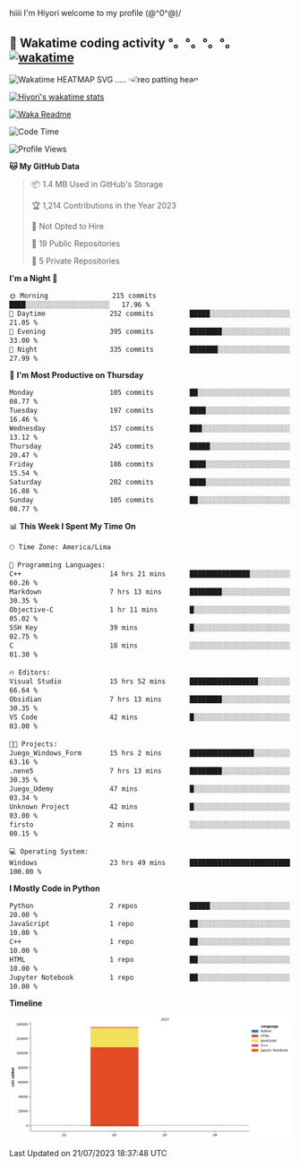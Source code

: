 hiiii I'm Hiyori welcome to my profile \(@^0^@)/

## 🦄 Wakatime coding activity °。°。°。°。[![wakatime](https://wakatime.com/badge/user/49dba2c5-26e1-43a7-9d07-e0f8613d1227.svg)](https://wakatime.com/@49dba2c5-26e1-43a7-9d07-e0f8613d1227) 
<img src="https://wakatime.com/share/@hiyori/ef87015d-57e0-4afb-bb56-1a99a24ea312.svg" width="600" alt="Wakatime HEATMAP SVG"/> ..... <img src="https://i.postimg.cc/RFM2CQFY/reo-patting.webp" alt="reo patting head" width="200" style="border-radius: 50%;">

 [![Hiyori's wakatime stats](https://github-readme-stats.vercel.app/api/wakatime?username=hiyori&theme=buefy&range=last_year&is_including_today=true&layout=compact)](https://github.com/anuraghazra/github-readme-stats)
 

[![Waka Readme](https://github.com/hiyorijl/hiyorijl/actions/workflows/Waka%20Readme.yml/badge.svg)](https://github.com/hiyorijl/hiyorijl/actions/workflows/Waka%20Readme.yml)

<!--START_SECTION:waka-->
![Code Time](http://img.shields.io/badge/Code%20Time-219%20hrs%209%20mins-blue)

![Profile Views](http://img.shields.io/badge/Profile%20Views-0-blue)

**🐱 My GitHub Data** 

> 📦 1.4 MB Used in GitHub's Storage 
 > 
> 🏆 1,214 Contributions in the Year 2023
 > 
> 🚫 Not Opted to Hire
 > 
> 📜 19 Public Repositories 
 > 
> 🔑 5 Private Repositories 
 > 
**I'm a Night 🦉** 

```text
🌞 Morning                215 commits         ████░░░░░░░░░░░░░░░░░░░░░   17.96 % 
🌆 Daytime                252 commits         █████░░░░░░░░░░░░░░░░░░░░   21.05 % 
🌃 Evening                395 commits         ████████░░░░░░░░░░░░░░░░░   33.00 % 
🌙 Night                  335 commits         ███████░░░░░░░░░░░░░░░░░░   27.99 % 
```
📅 **I'm Most Productive on Thursday** 

```text
Monday                   105 commits         ██░░░░░░░░░░░░░░░░░░░░░░░   08.77 % 
Tuesday                  197 commits         ████░░░░░░░░░░░░░░░░░░░░░   16.46 % 
Wednesday                157 commits         ███░░░░░░░░░░░░░░░░░░░░░░   13.12 % 
Thursday                 245 commits         █████░░░░░░░░░░░░░░░░░░░░   20.47 % 
Friday                   186 commits         ████░░░░░░░░░░░░░░░░░░░░░   15.54 % 
Saturday                 202 commits         ████░░░░░░░░░░░░░░░░░░░░░   16.88 % 
Sunday                   105 commits         ██░░░░░░░░░░░░░░░░░░░░░░░   08.77 % 
```


📊 **This Week I Spent My Time On** 

```text
🕑︎ Time Zone: America/Lima

💬 Programming Languages: 
C++                      14 hrs 21 mins      ███████████████░░░░░░░░░░   60.26 % 
Markdown                 7 hrs 13 mins       ████████░░░░░░░░░░░░░░░░░   30.35 % 
Objective-C              1 hr 11 mins        █░░░░░░░░░░░░░░░░░░░░░░░░   05.02 % 
SSH Key                  39 mins             █░░░░░░░░░░░░░░░░░░░░░░░░   02.75 % 
C                        18 mins             ░░░░░░░░░░░░░░░░░░░░░░░░░   01.30 % 

🔥 Editors: 
Visual Studio            15 hrs 52 mins      █████████████████░░░░░░░░   66.64 % 
Obsidian                 7 hrs 13 mins       ████████░░░░░░░░░░░░░░░░░   30.35 % 
VS Code                  42 mins             █░░░░░░░░░░░░░░░░░░░░░░░░   03.00 % 

🐱‍💻 Projects: 
Juego_Windows_Form       15 hrs 2 mins       ████████████████░░░░░░░░░   63.16 % 
.nene5                   7 hrs 13 mins       ████████░░░░░░░░░░░░░░░░░   30.35 % 
Juego_Udemy              47 mins             █░░░░░░░░░░░░░░░░░░░░░░░░   03.34 % 
Unknown Project          42 mins             █░░░░░░░░░░░░░░░░░░░░░░░░   03.00 % 
firsto                   2 mins              ░░░░░░░░░░░░░░░░░░░░░░░░░   00.15 % 

💻 Operating System: 
Windows                  23 hrs 49 mins      █████████████████████████   100.00 % 
```

**I Mostly Code in Python** 

```text
Python                   2 repos             █████░░░░░░░░░░░░░░░░░░░░   20.00 % 
JavaScript               1 repo              ██░░░░░░░░░░░░░░░░░░░░░░░   10.00 % 
C++                      1 repo              ██░░░░░░░░░░░░░░░░░░░░░░░   10.00 % 
HTML                     1 repo              ██░░░░░░░░░░░░░░░░░░░░░░░   10.00 % 
Jupyter Notebook         1 repo              ██░░░░░░░░░░░░░░░░░░░░░░░   10.00 % 
```



**Timeline**

![Lines of Code chart](https://raw.githubusercontent.com/hiyorijl/hiyorijl/main/assets/bar_graph.png)


 Last Updated on 21/07/2023 18:37:48 UTC
<!--END_SECTION:waka-->
